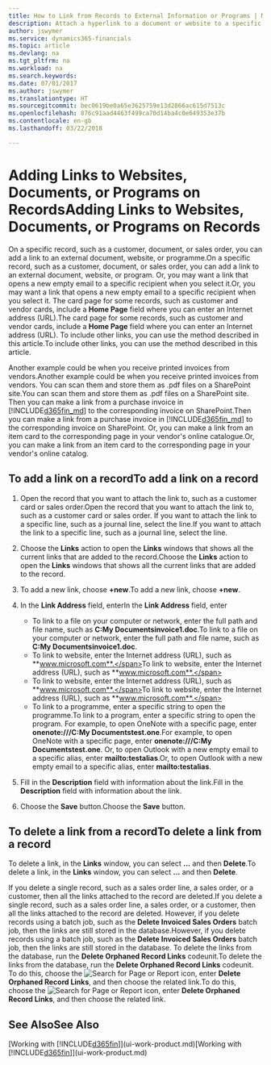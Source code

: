 ```yaml
---
title: How to Link from Records to External Information or Programs | Microsoft Docs
description: Attach a hyperlink to a document or website to a specific record, such as a customer or document.
author: jswymer
ms.service: dynamics365-financials
ms.topic: article
ms.devlang: na
ms.tgt_pltfrm: na
ms.workload: na
ms.search.keywords: 
ms.date: 07/01/2017
ms.author: jswymer
ms.translationtype: HT
ms.sourcegitcommit: bec0619be0a65e3625759e13d2866ac615d7513c
ms.openlocfilehash: 876c91aad4463f499ca70d14ba4c0e649353e37b
ms.contentlocale: en-gb
ms.lasthandoff: 03/22/2018

---
```

# <a name="adding-links-to-websites-documents-or-programs-on-records"></a><span data-ttu-id="3520d-103">Adding Links to Websites, Documents, or Programs on Records</span><span class="sxs-lookup"><span data-stu-id="3520d-103">Adding Links to Websites, Documents, or Programs on Records</span></span>
<span data-ttu-id="3520d-104">On a specific record, such as a customer, document, or sales order, you can add a link to an external document, website, or programme.</span><span class="sxs-lookup"><span data-stu-id="3520d-104">On a specific record, such as a customer, document, or sales order, you can add a link to an external document, website, or program.</span></span> <span data-ttu-id="3520d-105">Or, you may want a link that opens a new empty email to a specific recipient when you select it.</span><span class="sxs-lookup"><span data-stu-id="3520d-105">Or, you may want a link that opens a new empty email to a specific recipient when you select it.</span></span> <span data-ttu-id="3520d-106">The card page for some records, such as customer and vendor cards, include a **Home Page** field where you can enter an Internet address (URL).</span><span class="sxs-lookup"><span data-stu-id="3520d-106">The card page for some records, such as customer and vendor cards, include a **Home Page** field where you can enter an Internet address (URL).</span></span> <span data-ttu-id="3520d-107">To include other links, you can use the method described in this article.</span><span class="sxs-lookup"><span data-stu-id="3520d-107">To include other links, you can use the method described in this article.</span></span>

<span data-ttu-id="3520d-108">Another example could be when you receive printed invoices from vendors.</span><span class="sxs-lookup"><span data-stu-id="3520d-108">Another example could be when you receive printed invoices from vendors.</span></span> <span data-ttu-id="3520d-109">You can scan them and store them as .pdf files on a SharePoint site.</span><span class="sxs-lookup"><span data-stu-id="3520d-109">You can scan them and store them as .pdf files on a SharePoint site.</span></span> <span data-ttu-id="3520d-110">Then you can make a link from a purchase invoice in [!INCLUDE[d365fin_md](includes/d365fin_md.md)] to the corresponding invoice on  SharePoint.</span><span class="sxs-lookup"><span data-stu-id="3520d-110">Then you can make a link from a purchase invoice in [!INCLUDE[d365fin_md](includes/d365fin_md.md)] to the corresponding invoice on  SharePoint.</span></span> <span data-ttu-id="3520d-111">Or, you can make a link from an item card to the corresponding page in your vendor's online catalogue.</span><span class="sxs-lookup"><span data-stu-id="3520d-111">Or, you can make a link from an item card to the corresponding page in your vendor's online catalog.</span></span>

## <a name="to-add-a-link-on-a-record"></a><span data-ttu-id="3520d-112">To add a link on a record</span><span class="sxs-lookup"><span data-stu-id="3520d-112">To add a link on a record</span></span>   

1.  <span data-ttu-id="3520d-113">Open the record that you want to attach the link to, such as a customer card or sales order.</span><span class="sxs-lookup"><span data-stu-id="3520d-113">Open the record that you want to attach the link to, such as a customer card or sales order.</span></span> <span data-ttu-id="3520d-114">If you want to attach the link to a specific line, such as a journal line, select the line.</span><span class="sxs-lookup"><span data-stu-id="3520d-114">If you want to attach the link to a specific line, such as a journal line, select the line.</span></span>  

2.  <span data-ttu-id="3520d-115">Choose the **Links** action to open the **Links** windows that shows all the current links that are added to the record.</span><span class="sxs-lookup"><span data-stu-id="3520d-115">Choose the **Links** action to open the **Links** windows that shows all the current links that are added to the record.</span></span>

3. <span data-ttu-id="3520d-116">To add a new link, choose **+new**.</span><span class="sxs-lookup"><span data-stu-id="3520d-116">To add a new link, choose **+new**.</span></span>

4.  <span data-ttu-id="3520d-117">In the **Link Address** field, enter</span><span class="sxs-lookup"><span data-stu-id="3520d-117">In the **Link Address** field, enter</span></span>

    -   <span data-ttu-id="3520d-118">To link to a file on your computer or network, enter the full path and file name, such as  **C:My Documentsinvoice1.doc**.</span><span class="sxs-lookup"><span data-stu-id="3520d-118">To link to a file on your computer or network, enter the full path and file name, such as  **C:My Documentsinvoice1.doc**.</span></span>
    -   <span data-ttu-id="3520d-119">To link to website, enter the Internet address (URL), such as **www.microsoft.com**.</span><span class="sxs-lookup"><span data-stu-id="3520d-119">To link to website, enter the Internet address (URL), such as **www.microsoft.com**.</span></span>
    -   <span data-ttu-id="3520d-120">To link to website, enter the Internet address (URL), such as **www.microsoft.com**.</span><span class="sxs-lookup"><span data-stu-id="3520d-120">To link to website, enter the Internet address (URL), such as **www.microsoft.com**.</span></span>
    -   <span data-ttu-id="3520d-121">To link to a programme, enter a specific string to open the programme.</span><span class="sxs-lookup"><span data-stu-id="3520d-121">To link to a program, enter a specific string to open the program.</span></span> <span data-ttu-id="3520d-122">For example, to open OneNote with a specific page, enter **onenote:///C:My Documentstest.one**.</span><span class="sxs-lookup"><span data-stu-id="3520d-122">For example, to open OneNote with a specific page, enter **onenote:///C:My Documentstest.one**.</span></span> <span data-ttu-id="3520d-123">Or, to open Outlook with a new empty email to a specific alias, enter **mailto:testalias**.</span><span class="sxs-lookup"><span data-stu-id="3520d-123">Or, to open Outlook with a new empty email to a specific alias, enter **mailto:testalias**.</span></span>  

5.  <span data-ttu-id="3520d-124">Fill in the **Description** field with information about the link.</span><span class="sxs-lookup"><span data-stu-id="3520d-124">Fill in the **Description** field with information about the link.</span></span>  

6.  <span data-ttu-id="3520d-125">Choose the **Save** button.</span><span class="sxs-lookup"><span data-stu-id="3520d-125">Choose the **Save** button.</span></span>  

## <a name="to-delete-a-link-from-a-record"></a><span data-ttu-id="3520d-126">To delete a link from a record</span><span class="sxs-lookup"><span data-stu-id="3520d-126">To delete a link from a record</span></span>  

<span data-ttu-id="3520d-127">To delete a link, in the **Links** window, you can select **...** and then **Delete**.</span><span class="sxs-lookup"><span data-stu-id="3520d-127">To delete a link, in the **Links** window, you can select **...** and then **Delete**.</span></span>

<span data-ttu-id="3520d-128">If you delete a single record, such as a sales order line, a sales order, or a customer, then all the links attached to the record are deleted.</span><span class="sxs-lookup"><span data-stu-id="3520d-128">If you delete a single record, such as a sales order line, a sales order, or a customer, then all the links attached to the record are deleted.</span></span> <span data-ttu-id="3520d-129">However, if you delete records using a batch job, such as the **Delete Invoiced Sales Orders** batch job, then the links are still stored in the database.</span><span class="sxs-lookup"><span data-stu-id="3520d-129">However, if you delete records using a batch job, such as the **Delete Invoiced Sales Orders** batch job, then the links are still stored in the database.</span></span> <span data-ttu-id="3520d-130">To delete the links from the database, run the **Delete Orphaned Record Links** codeunit.</span><span class="sxs-lookup"><span data-stu-id="3520d-130">To delete the links from the database, run the **Delete Orphaned Record Links** codeunit.</span></span> <span data-ttu-id="3520d-131">To do this, choose the ![Search for Page or Report](media/ui-search/search_small.png "Search for Page or Report icon") icon, enter **Delete Orphaned Record Links**, and then choose the related link.</span><span class="sxs-lookup"><span data-stu-id="3520d-131">To do this, choose the ![Search for Page or Report](media/ui-search/search_small.png "Search for Page or Report icon") icon, enter **Delete Orphaned Record Links**, and then choose the related link.</span></span>   

<!-- ### To run delete orphaned record links  

1.  Choose the ![Search for Page or Report](media/ui-search/search_small.png "Search for Page or Report icon") icon, enter **Data Deletion**, and then choose the related link.  

2.  On the **Data Deletion** page, choose **Tasks**, and then choose **Delete Orphaned Record Links**.  -->

## <a name="see-also"></a><span data-ttu-id="3520d-132">See Also</span><span class="sxs-lookup"><span data-stu-id="3520d-132">See Also</span></span>  
<span data-ttu-id="3520d-133">[Working with [!INCLUDE[d365fin](includes/d365fin_md.md)]](ui-work-product.md)</span><span class="sxs-lookup"><span data-stu-id="3520d-133">[Working with [!INCLUDE[d365fin](includes/d365fin_md.md)]](ui-work-product.md)</span></span>  

